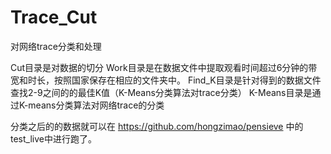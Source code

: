 # Trace_Cut
对网络trace分类和处理

Cut目录是对数据的切分
Work目录是在数据文件中提取观看时间超过6分钟的带宽和时长，按照国家保存在相应的文件夹中。
Find_K目录是针对得到的数据文件查找2-9之间的的最佳K值（K-Means分类算法对trace分类）
K-Means目录是通过K-means分类算法对网络trace的分类

分类之后的的数据就可以在
https://github.com/hongzimao/pensieve
中的test_live中进行跑了。
